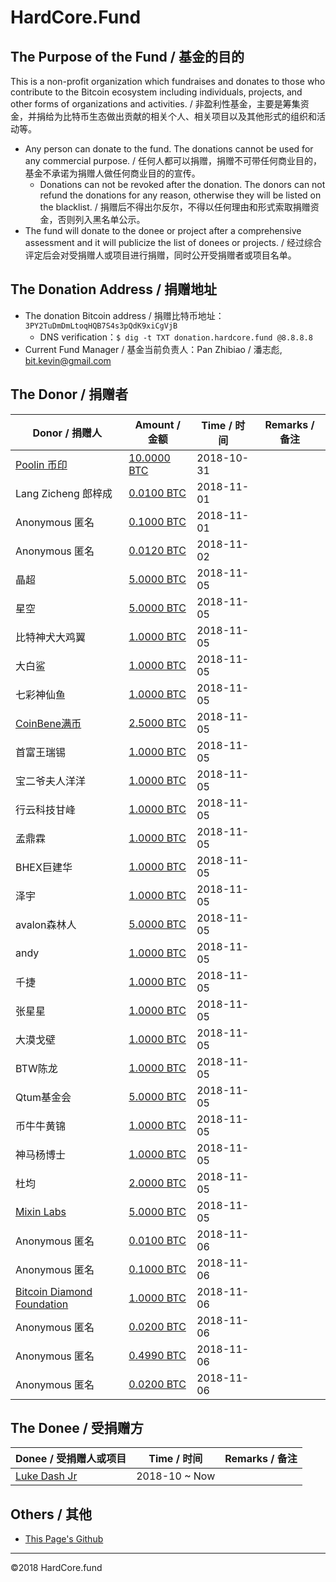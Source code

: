 # HardCore.Fund

## The Purpose of the Fund / 基金的目的

This is a non-profit organization which fundraises and donates to those who contribute to the Bitcoin ecosystem including individuals, projects, and other forms of organizations and activities. / 非盈利性基金，主要是筹集资金，并捐给为比特币生态做出贡献的相关个人、相关项目以及其他形式的组织和活动等。

- Any person can donate to the fund. The donations cannot be used for any commercial purpose. / 任何人都可以捐赠，捐赠不可带任何商业目的，基金不承诺为捐赠人做任何商业目的的宣传。
  - Donations can not be revoked after the donation. The donors can not refund the donations  for any reason, otherwise they will be listed on the blacklist. / 捐赠后不得出尔反尔，不得以任何理由和形式索取捐赠资金，否则列入黑名单公示。
- The fund will donate to the donee or project after a comprehensive assessment and it will publicize the list of donees or projects. / 经过综合评定后会对受捐赠人或项目进行捐赠，同时公开受捐赠者或项目名单。

## The Donation Address / 捐赠地址 

- The donation Bitcoin address  / 捐赠比特币地址： `3PY2TuDmDmLtoqHQB7S4s3pQdK9xiCgVjB`
  - DNS verification：`$ dig -t TXT donation.hardcore.fund @8.8.8.8`
- Current Fund Manager / 基金当前负责人：Pan Zhibiao / 潘志彪, <bit.kevin@gmail.com>

## The Donor / 捐赠者

| Donor / 捐赠人                 | Amount / 金额 | Time / 时间 | Remarks / 备注 |
| -------------------------------------- | ------------- | ----------- | ---- |
| [Poolin 币印](https://www.poolin.com/) | [10.0000 BTC](https://btc.com/a7e9ab4ac50debb0ef7923fd2c9ea784718d706b6777ed4b1a927dbd47081db7) | 2018-10-31  |      |
| Lang Zicheng 郎梓成 | [0.0100 BTC](https://btc.com/8ae6e238a82c79e243ba93a721e15ab885016e4f00c7947f484c3b73fbf0ac23) | 2018-11-01  |      |
| Anonymous 匿名 | [0.1000 BTC](https://btc.com/52b3bce5ae84a7cec0ab71570424720279f584f0ebfefbf0cf53000163683170) | 2018-11-01  |      |
| Anonymous 匿名 | [0.0120 BTC](https://btc.com/94be35acdd3a24fc6fc12257657ba0d1a2f1fc11b03d74ba388b01c0a5a7b0a2) | 2018-11-02  |      |
| 晶超 | [5.0000 BTC](https://btc.com/b034489a72afdea6b2c044b8c671ac8c5b42244dd9ab17e3ce7d51466e6d6b5e) | 2018-11-05  |      |
| 星空 | [5.0000 BTC](https://btc.com/b034489a72afdea6b2c044b8c671ac8c5b42244dd9ab17e3ce7d51466e6d6b5e) | 2018-11-05  |      |
| 比特神犬大鸡翼 | [1.0000 BTC](https://btc.com/b034489a72afdea6b2c044b8c671ac8c5b42244dd9ab17e3ce7d51466e6d6b5e) | 2018-11-05  |      |
| 大白鲨 | [1.0000 BTC](https://btc.com/b034489a72afdea6b2c044b8c671ac8c5b42244dd9ab17e3ce7d51466e6d6b5e) | 2018-11-05  |      |
| 七彩神仙鱼 | [1.0000 BTC](https://btc.com/b034489a72afdea6b2c044b8c671ac8c5b42244dd9ab17e3ce7d51466e6d6b5e) | 2018-11-05  |      |
| [CoinBene满币](https://www.coinbene.com/) | [2.5000 BTC](https://btc.com/b034489a72afdea6b2c044b8c671ac8c5b42244dd9ab17e3ce7d51466e6d6b5e) | 2018-11-05  |      |
| 首富王瑞锡 | [1.0000 BTC](https://btc.com/b034489a72afdea6b2c044b8c671ac8c5b42244dd9ab17e3ce7d51466e6d6b5e) | 2018-11-05  |      |
| 宝二爷夫人洋洋 | [1.0000 BTC](https://btc.com/b034489a72afdea6b2c044b8c671ac8c5b42244dd9ab17e3ce7d51466e6d6b5e) | 2018-11-05  |      |
| 行云科技甘峰 | [1.0000 BTC](https://btc.com/b034489a72afdea6b2c044b8c671ac8c5b42244dd9ab17e3ce7d51466e6d6b5e) | 2018-11-05  |      |
| 孟鼎霖 | [1.0000 BTC](https://btc.com/b034489a72afdea6b2c044b8c671ac8c5b42244dd9ab17e3ce7d51466e6d6b5e) | 2018-11-05  |      |
| BHEX巨建华 | [1.0000 BTC](https://btc.com/b034489a72afdea6b2c044b8c671ac8c5b42244dd9ab17e3ce7d51466e6d6b5e) | 2018-11-05  |      |
| 泽宇 | [1.0000 BTC](https://btc.com/b034489a72afdea6b2c044b8c671ac8c5b42244dd9ab17e3ce7d51466e6d6b5e) | 2018-11-05  |      |
| avalon森林人 | [5.0000 BTC](https://btc.com/b034489a72afdea6b2c044b8c671ac8c5b42244dd9ab17e3ce7d51466e6d6b5e) | 2018-11-05  |      |
| andy | [1.0000 BTC](https://btc.com/b034489a72afdea6b2c044b8c671ac8c5b42244dd9ab17e3ce7d51466e6d6b5e) | 2018-11-05  |      |
| 千捷 | [1.0000 BTC](https://btc.com/b034489a72afdea6b2c044b8c671ac8c5b42244dd9ab17e3ce7d51466e6d6b5e) | 2018-11-05  |      |
| 张星星 | [1.0000 BTC](https://btc.com/b034489a72afdea6b2c044b8c671ac8c5b42244dd9ab17e3ce7d51466e6d6b5e) | 2018-11-05  |      |
| 大漠戈壁 | [1.0000 BTC](https://btc.com/b034489a72afdea6b2c044b8c671ac8c5b42244dd9ab17e3ce7d51466e6d6b5e) | 2018-11-05  |      |
| BTW陈龙 | [1.0000 BTC](https://btc.com/b034489a72afdea6b2c044b8c671ac8c5b42244dd9ab17e3ce7d51466e6d6b5e) | 2018-11-05  |      |
| Qtum基金会 | [5.0000 BTC](https://btc.com/b034489a72afdea6b2c044b8c671ac8c5b42244dd9ab17e3ce7d51466e6d6b5e) | 2018-11-05  |      |
| 币牛牛黄锦 | [1.0000 BTC](https://btc.com/b034489a72afdea6b2c044b8c671ac8c5b42244dd9ab17e3ce7d51466e6d6b5e) | 2018-11-05  |      |
| 神马杨博士 | [1.0000 BTC](https://btc.com/b034489a72afdea6b2c044b8c671ac8c5b42244dd9ab17e3ce7d51466e6d6b5e) | 2018-11-05  |      |
| 杜均 | [2.0000 BTC](https://btc.com/b034489a72afdea6b2c044b8c671ac8c5b42244dd9ab17e3ce7d51466e6d6b5e) | 2018-11-05  |      |
| [Mixin Labs](https://mixin.one/) | [5.0000 BTC](https://btc.com/9100ea4e10e22118ade657937c6313ffe94884fd607acafcbcbf6de89d36dbff) | 2018-11-05  |      |
| Anonymous 匿名 | [0.0100 BTC](https://btc.com/c85cd1ad7e039bbc546ef3a21d89f6d952c0496e9f47b5ddffc93bfcf4415d6f) | 2018-11-06  |      |
| Anonymous 匿名 | [0.1000 BTC](https://btc.com/854a5fdad6f65bdfa1c1bc1cca2d4411279baeebf841ad4a4547eb7b048b2c64) | 2018-11-06  |      |
| [Bitcoin Diamond Foundation](https://btcd.io/) | [1.0000 BTC](https://btc.com/f1928df5fb0d5495ac373628b671481b71bc9f0155c8cc61f0f0c95ca9e902a0) | 2018-11-06  |      |
| Anonymous 匿名 | [0.0200 BTC](https://btc.com/86994fd71e525a850d0a11704174aae5019cd386775f8c5ce251053406bbd1f6) | 2018-11-06  |      |
| Anonymous 匿名 | [0.4990 BTC](https://btc.com/0acc50cb460bf0d4f3062be89484ee7d7c0c8dd730043bdb4c53b3e6afe2e9f7) | 2018-11-06  |      |
| Anonymous 匿名 | [0.0200 BTC](https://btc.com/fcc83b79b7770b37981f8143b7473819231470bc22fd9df86f9379f86737772a) | 2018-11-06  |      |


## The Donee / 受捐赠方

| Donee / 受捐赠人或项目                         | Time / 时间   | Remarks / 备注 |
| ---------------------------------------------- | ------------- | -------------- |
| [Luke Dash Jr](https://twitter.com/lukedashjr) | 2018-10 ~ Now |                |

## Others / 其他

* [This Page's Github](https://github.com/hardcorefund/www)

------

©2018 HardCore.fund